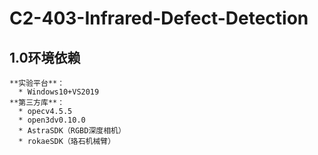 # C2-403-Infrared-Defect-Detection

## 1.0环境依赖
    **实验平台**：  
      * Windows10+VS2019  
    **第三方库**：
      * opecv4.5.5
      * open3dv0.10.0  
      * AstraSDK（RGBD深度相机）  
      * rokaeSDK（珞石机械臂）  

